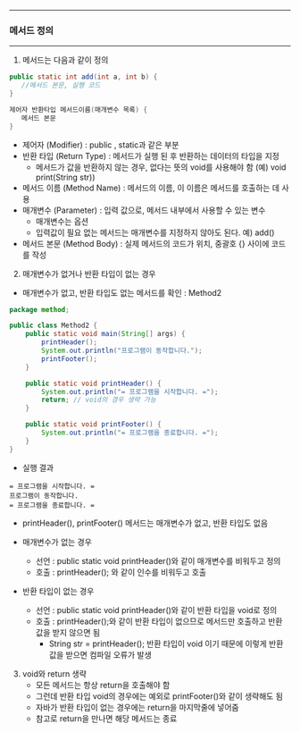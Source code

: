 -----
### 메서드 정의
-----
1. 메서드는 다음과 같이 정의
```java
public static int add(int a, int b) {
   //메서드 본문, 실행 코드
}

제어자 반환타입 메서드이름(매개변수 목록) {
   메서드 본문
}
```
   - 제어자 (Modifier) : public , static과 같은 부분
   - 반환 타입 (Return Type) : 메서드가 실행 된 후 반환하는 데이터의 타입을 지정
     + 메서드가 값을 반환하지 않는 경우, 없다는 뜻의 void를 사용해야 함 (예) void print(String str))
   - 메서드 이름 (Method Name) : 메서드의 이름, 이 이름은 메서드를 호출하는 데 사용
   - 매개변수 (Parameter) : 입력 값으로, 메서드 내부에서 사용할 수 있는 변수
     + 매개변수는 옵션
     + 입력값이 필요 없는 메서드는 매개변수를 지정하지 않아도 된다. 예) add()
   - 메서드 본문 (Method Body) : 실제 메서드의 코드가 위치, 중괄호 {} 사이에 코드를 작성

2. 매개변수가 없거나 반환 타입이 없는 경우
  - 매개변수가 없고, 반환 타입도 없는 메서드를 확인 : Method2
```java
package method;

public class Method2 {
    public static void main(String[] args) {
        printHeader();
        System.out.println("프로그램이 동작합니다.");
        printFooter();
    }

    public static void printHeader() {
        System.out.println("= 프로그램을 시작합니다. =");
        return; // void의 경우 생략 가능
    }

    public static void printFooter() {
        System.out.println("= 프로그램을 종료합니다. =");
    }
}
```
  - 실행 결과
```
= 프로그램을 시작합니다. =
프로그램이 동작합니다.
= 프로그램을 종료합니다. =
```

  - printHeader(), printFooter() 메서드는 매개변수가 없고, 반환 타입도 없음
  - 매개변수가 없는 경우
     + 선언 : public static void printHeader()와 같이 매개변수를 비워두고 정의
     + 호출 : printHeader(); 와 같이 인수를 비워두고 호출

   - 반환 타입이 없는 경우
     + 선언 : public static void printHeader()와 같이 반환 타입을 void로 정의
     + 호출 : printHeader();와 같이 반환 타입이 없으므로 메서드만 호출하고 반환 값을 받지 않으면 됨
         * String str = printHeader(); 반환 타입이 void 이기 때문에 이렇게 반환 값을 받으면 컴파일 오류가 발생

3. void와 return 생략
   - 모든 메서드는 항상 return을 호출해야 함
   - 그런데 반환 타입 void의 경우에는 예외로 printFooter()와 같이 생략해도 됨
   - 자바가 반환 타입이 없는 경우에는 return을 마지막줄에 넣어줌
   - 참고로 return을 만나면 해당 메서드는 종료

